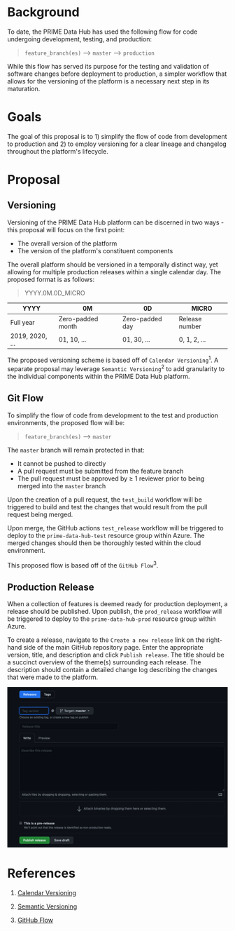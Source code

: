 # Background

To date, the PRIME Data Hub has used the following flow for code undergoing development, testing, and production:

> `feature_branch(es)` --> `master` --> `production`

While this flow has served its purpose for the testing and validation of software changes before deployment to production, a simpler workflow that allows for the versioning of the platform is a necessary next step in its maturation.

# Goals

The goal of this proposal is to 1) simplify the flow of code from development to production and 2) to employ versioning for a clear lineage and changelog throughout the platform's lifecycle.

# Proposal

## Versioning

Versioning of the PRIME Data Hub platform can be discerned in two ways - this proposal will focus on the first point:
  - The overall version of the platform
  - The version of the platform's constituent components

The overall platform should be versioned in a temporally distinct way, yet allowing for multiple production releases within a single calendar day.  The proposed format is as follows:

> YYYY.0M.0D_MICRO

|YYYY|0M|0D|MICRO
|---|---|---|---|
|Full year|Zero-padded month|Zero-padded day|Release number|
|2019, 2020, ...|01, 10, ...|01, 30, ...|0, 1, 2, ...

The proposed versioning scheme is based off of `Calendar Versioning`<sup>1</sup>.  A separate proposal may leverage `Semantic Versioning`<sup>2</sup> to add granularity to the individual components within the PRIME Data Hub platform.

## Git Flow

To simplify the flow of code from development to the test and production environments, the proposed flow will be:

> `feature_branch(es)` --> `master`

The `master` branch will remain protected in that:
  - It cannot be pushed to directly
  - A pull request must be submitted from the feature branch
  - The pull request must be approved by ≥ 1 reviewer prior to being merged into the `master` branch

Upon the creation of a pull request, the `test_build` workflow will be triggered to build and test the changes that would result from the pull request being merged.

Upon merge, the GitHub actions `test_release` workflow will be triggered to deploy to the `prime-data-hub-test` resource group within Azure.  The merged changes should then be thoroughly tested within the cloud environment.

This proposed flow is based off of the `GitHub Flow`<sup>3</sup>.

## Production Release

When a collection of features is deemed ready for production deployment, a release should be published.  Upon publish, the `prod_release` workflow will be triggered to deploy to the `prime-data-hub-prod` resource group within Azure.

To create a release, navigate to the `Create a new release` link on the right-hand side of the main GitHub repository page.  Enter the appropriate version, title, and description and click `Publish release`.  The title should be a succinct overview of the theme(s) surrounding each release.  The description should contain a detailed change log describing the changes that were made to the platform.

![GitHub Release](../assets/github_release.png "GitHub Release UI")

# References

1. [Calendar Versioning](https://calver.org)

2. [Semantic Versioning](https://semver.org)

3. [GitHub Flow](https://guides.github.com/introduction/flow/)
